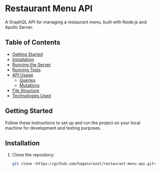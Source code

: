 # Restaurant Menu API

A GraphQL API for managing a restaurant menu, built with Node.js and Apollo Server.

## Table of Contents

- [Getting Started](#getting-started)
- [Installation](#installation)
- [Running the Server](#running-the-server)
- [Running Tests](#running-tests)
- [API Usage](#api-usage)
  - [Queries](#queries)
  - [Mutations](#mutations)
- [File Structure](#file-structure)
- [Technologies Used](#technologies-used)

## Getting Started

Follow these instructions to set up and run the project on your local machine for development and testing purposes.

## Installation

1. Clone the repository:
   ```bash
   git clone <https://github.com/haganvrazel/restaurant-menu-api.git>
